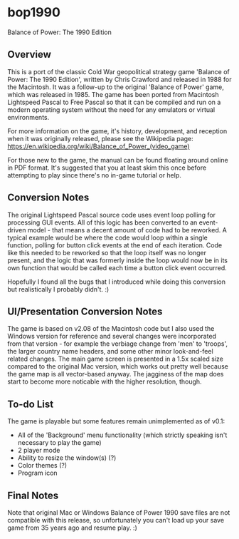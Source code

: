 # bop1990
Balance of Power: The 1990 Edition

## Overview
This is a port of the classic Cold War geopolitical strategy game 'Balance of Power: The 1990 Edition', written by Chris Crawford and released in 1988 for the Macintosh.  It was a follow-up to the original 'Balance of Power' game, which was released in 1985.  The game has been ported from Macintosh Lightspeed Pascal to Free Pascal so that it can be compiled and run on a modern operating system without the need for any emulators or virtual environments.

For more information on the game, it's history, development, and reception when it was originally released, please see the Wikipedia page: https://en.wikipedia.org/wiki/Balance_of_Power_(video_game)

For those new to the game, the manual can be found floating around online in PDF format.  It's suggested that you at least skim this once before attempting to play since there's no in-game tutorial or help.

## Conversion Notes

The original Lightspeed Pascal source code uses event loop polling for processing GUI events.  All of this logic has been converted to an event-driven model - that means a decent amount of code had to be reworked.  A typical example would be where the code would loop within a single function, polling for button click events at the end of each iteration.  Code like this needed to be reworked so that the loop itself was no longer present, and the logic that was formerly inside the loop would now be in its own function that would be called each time a button click event occurred.

Hopefully I found all the bugs that I introduced while doing this conversion but realistically I probably didn't. :)

## UI/Presentation Conversion Notes

The game is based on v2.08 of the Macintosh code but I also used the Windows version for reference and several changes were incorporated from that version - for example the verbiage change from 'men' to 'troops', the larger country name headers, and some other minor look-and-feel related changes.  The main game screen is presented in a 1.5x scaled size compared to the original Mac version, which works out pretty well because the game map is all vector-based anyway.  The jagginess of the map does start to become more noticable with the higher resolution, though.

## To-do List

The game is playable but some features remain unimplemented as of v0.1:

* All of the 'Background' menu functionality (which strictly speaking isn't necessary to play the game)
* 2 player mode
* Ability to resize the window(s) (?)
* Color themes (?)
* Program icon

## Final Notes

Note that original Mac or Windows Balance of Power 1990 save files are not compatible with this release, so unfortunately you can't load up your save game from 35 years ago and resume play. :)
